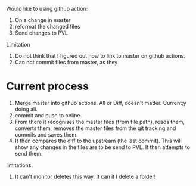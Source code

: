 
Would like to using github action:

1. On a change in master
2. reformat the changed files
3. Send changes to PVL

Limitation

1. Do not think that I figured out how to link to master on github actions. 
2. Can not commit files from master, as they 


# Current process

1. Merge master into github actions. All or Diff, doesn't matter. Current;y doing all. 
2. commit and push to online. 
3. From there it recognises the master files (from file path), reads them, converts them, removes the master files from the git tracking and commits and saves them. 
4. It then compares the diff to the upstream (the last commit). This will show any changes in the files are to be send to PVL. It then attempts to send them. 


limitations:

1. It can't monitor deletes this way. It can it I delete a folder! 
 
